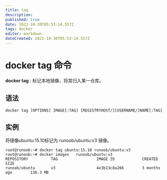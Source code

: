 ```yaml
---
title: tag
description: 
published: true
date: 2022-10-30T05:53:14.557Z
tags: docker
editor: markdown
dateCreated: 2022-10-30T05:53:14.557Z
---
```


# docker tag 命令

**docker tag** : 标记本地镜像，将其归入某一仓库。

## 语法

```
docker tag [OPTIONS] IMAGE[:TAG] [REGISTRYHOST/][USERNAME/]NAME[:TAG]
```

## 实例
将镜像ubuntu:15.10标记为 runoob/ubuntu:v3 镜像。

```
root@runoob:~# docker tag ubuntu:15.10 runoob/ubuntu:v3
root@runoob:~# docker images   runoob/ubuntu:v3
REPOSITORY          TAG                 IMAGE ID            CREATED             SIZE
runoob/ubuntu       v3                  4e3b13c8a266        3 months ago        136.3 MB
```
